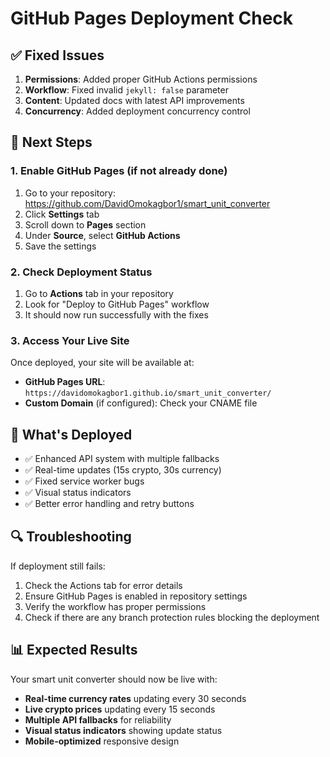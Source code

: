 # GitHub Pages Deployment Check

## ✅ Fixed Issues

1. **Permissions**: Added proper GitHub Actions permissions
2. **Workflow**: Fixed invalid `jekyll: false` parameter
3. **Content**: Updated docs with latest API improvements
4. **Concurrency**: Added deployment concurrency control

## 🔧 Next Steps

### 1. Enable GitHub Pages (if not already done)

1. Go to your repository: <https://github.com/DavidOmokagbor1/smart_unit_converter>
2. Click **Settings** tab
3. Scroll down to **Pages** section
4. Under **Source**, select **GitHub Actions**
5. Save the settings

### 2. Check Deployment Status

1. Go to **Actions** tab in your repository
2. Look for "Deploy to GitHub Pages" workflow
3. It should now run successfully with the fixes

### 3. Access Your Live Site

Once deployed, your site will be available at:

- **GitHub Pages URL**: `https://davidomokagbor1.github.io/smart_unit_converter/`
- **Custom Domain** (if configured): Check your CNAME file

## 🚀 What's Deployed

- ✅ Enhanced API system with multiple fallbacks
- ✅ Real-time updates (15s crypto, 30s currency)
- ✅ Fixed service worker bugs
- ✅ Visual status indicators
- ✅ Better error handling and retry buttons

## 🔍 Troubleshooting

If deployment still fails:

1. Check the Actions tab for error details
2. Ensure GitHub Pages is enabled in repository settings
3. Verify the workflow has proper permissions
4. Check if there are any branch protection rules blocking the deployment

## 📊 Expected Results

Your smart unit converter should now be live with:

- **Real-time currency rates** updating every 30 seconds
- **Live crypto prices** updating every 15 seconds
- **Multiple API fallbacks** for reliability
- **Visual status indicators** showing update status
- **Mobile-optimized** responsive design

